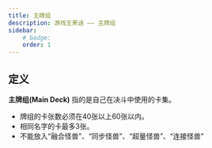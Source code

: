 ```yaml
---
title: 主牌组 
description: 游戏王黑话 —— 主牌组
sidebar:
    # badge: 
    order: 1
---
```


## 定义

**主牌组(Main Deck)** 指的是自己在决斗中使用的卡集。

- 牌组的卡张数必须在40张以上60张以内。
- 相同名字的卡最多3张。
- 不能放入“融合怪兽”、“同步怪兽”、“超量怪兽”、“连接怪兽”

